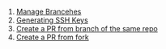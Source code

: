 1. [Manage Brancehes](https://docs.github.com/en/free-pro-team@latest/desktop/contributing-and-collaborating-using-github-desktop/managing-branches)
2. [Generating SSH Keys](https://docs.github.com/en/free-pro-team@latest/github/authenticating-to-github/generating-a-new-ssh-key-and-adding-it-to-the-ssh-agent)
3. [Create a PR from branch of the same repo](https://docs.github.com/en/free-pro-team@latest/github/collaborating-with-issues-and-pull-requests/creating-a-pull-request)
4. [Create a PR from fork](https://docs.github.com/en/free-pro-team@latest/github/collaborating-with-issues-and-pull-requests/creating-a-pull-request-from-a-fork)
